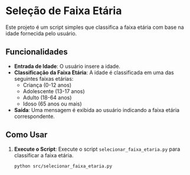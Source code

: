 # Seleção de Faixa Etária

Este projeto é um script simples que classifica a faixa etária com base na idade fornecida pelo usuário.

## Funcionalidades

- **Entrada de Idade**: O usuário insere a idade.
- **Classificação da Faixa Etária**: A idade é classificada em uma das seguintes faixas etárias:
  - Criança (0-12 anos)
  - Adolescente (13-17 anos)
  - Adulto (18-64 anos)
  - Idoso (65 anos ou mais)
- **Saída**: Uma mensagem é exibida ao usuário indicando a faixa etária correspondente.

## Como Usar

1. **Execute o Script**: Execute o script `selecionar_faixa_etaria.py` para classificar a faixa etária.

   ```bash
   python src/selecionar_faixa_etaria.py
